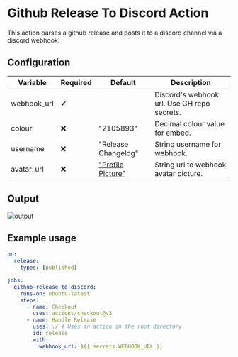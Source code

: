 # Github Release To Discord Action

This action parses a github release and posts it to a discord channel via a discord webhook.
## Configuration
| Variable    | Required | Default                                                                                                   | Description                                 |
|-------------|----------|----------------------------------------------------------------------------------------------------------------|---------------------------------------------|
| webhook_url | ✔      |                                                                                                                | Discord's webhook url. Use GH repo secrets. |
| colour      | ❌       | "2105893"                                                                                                      | Decimal colour value for embed.             |
| username    | ❌       | "Release Changelog"                                                                                            | String username for webhook.                |
| avatar_url  | ❌       | ["Profile Picture"](https://cdn.discordapp.com/avatars/487431320314576937/bd64361e4ba6313d561d54e78c9e7171.png) | String url to webhook avatar picture.       |


## Output
![output](https://i.imgur.com/fOIu7pC.png)

## Example usage

```yaml
on:
  release:
    types: [published]

jobs:
  github-release-to-discord:
    runs-on: ubuntu-latest
    steps:
      - name: Checkout
        uses: actions/checkout@v3
      - name: Handle Release
        uses: ./ # Uses an action in the root directory
        id: release
        with:
          webhook_url: ${{ secrets.WEBHOOK_URL }}
```